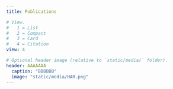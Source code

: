 ```yaml
---
title: Publications

# View.
#   1 = List
#   2 = Compact
#   3 = Card
#   4 = Citation
view: 4

# Optional header image (relative to `static/media/` folder).
header: AAAAAAA
  caption: "BBBBBB"
  image: "static/media/HAR.png"
---
```


